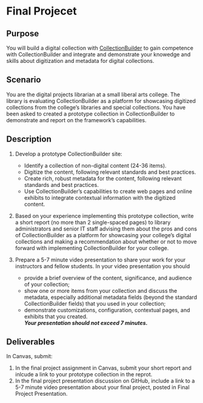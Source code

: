 [cb]: https://collectionbuilder.github.io "CollectionBuilder"
# Final Projecet

## Purpose
You will build a digital collection with [CollectionBuilder][cb] to gain competence with CollectionBuilder and integrate and demonstrate your knowedge and skills about digitization and metadata for digital collections.

## Scenario
You are the digital projects librarian at a small liberal arts college. The library is evaluating CollectionBuilder as a platform for showcasing digitized collections from the college’s libraries and special collections. You have been asked to created a prototype collection in CollectionBuilder to demonstrate and report on the framework’s capabilities.

## Description

1. Develop a prototype CollectionBuilder site:
	- Identify a collection of non-digital content (24-36 items).
	- Digitize the content, following relevant standards and best practices.
	- Create rich, robust metadata for the content, following relevant standards and best practices.
	- Use CollectionBuilder’s capabilities to create web pages and online exhibits to integrate contextual information with the digitized content.
	
2. Based on your experience implementing this prototype collection, write a short report (no more than 2 single-spaced pages) to library administrators and senior IT staff advising them about the pros and cons of CollectionBuilder as a platform for showcasing your college’s digital collections and making a recommendation about whether or not to move forward with implementing CollectionBuilder for your college.

3. Prepare a 5-7 minute video presentation to share your work for your instructors and fellow students. In your video presentation you should 
	- provide a brief overview of the content, significance, and audience of your collection; 
	- show one or more items from your collection and discuss the metadata, especially additional metadata fields (beyond the standard CollectionBuilder fields) that you used in your collection;
	- demonstrate customizations, configuration, contextual pages, and exhibits that you created.  
	**_Your presentation should not exceed 7 minutes._**


## Deliverables

In Canvas, submit:

1. In the final project assignment in Canvas, submit your short report and inlcude a link to your prototype collection in the reprot.
2. In the final project presentation discussion on GitHub, include a link to a 5-7 minute video presentation about your final project, posted in Final Project Presentation.